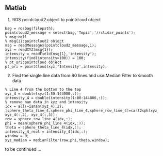 ## Matlab
1. ROS pointcloud2 object to pointcloud object
```
bag = rosbag(filepath);
pointcloud2_message = select(bag,'Topic','/rslidar_points');
% msg:cell
% msg{1}:pointcloud2 object
msg = readMessages(pointcloud2_message,i);
xyz = readXYZ(msg{1}); 
intensity = readField(msg{1},'intensity');
intensity(find(intensity>100)) = 100;
% pt_ori:pointcloud object
pt_ori = pointCloud(xyz,'Intensity',intensity);
```
2. Find the single line data from 80 lines and use Median Filter to smooth data
```
% Line 4 from the bottom to the top
xyz_4 = double(xyz(1:80:144000,:));
intensity_4 = double(intensity(1:80:144000,:));
% remove nan data in xyz and intensity
idx = all(~isnan(xyz_4),2);
[sphere_theta_line_4,sphere_phi_line_4,sphere_row_line_4]=cart2sph(xyz_4(:,1), xyz_4(:,2), xyz_4(:,3));
row = sphere_row_line_4(idx,:);
phi = mean(sphere_phi_line_4(idx,:));
theta = sphere_theta_line_4(idx,:);
intensity_4_real = intensity_4(idx,:);
window = 9;
xyz_median = medianFilter(row,phi,theta,window);
```
to be continued ...
